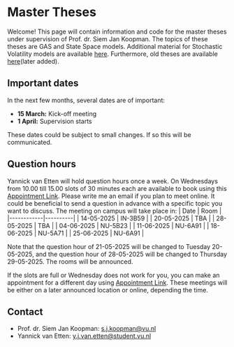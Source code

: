 # Master Theses
Welcome! This page will contain information and code for the master theses under supervision of Prof. dr. Siem Jan Koopman. The topics of these theses are GAS and State Space models. Additional material for Stochastic Volatility models are available [here](). Furthermore, old theses are available [here]()(later added).

## Important dates
In the next few months, several dates are of important:
- **15 March:** Kick-off meeting 
- **1 April:** Supervision starts

These dates could be subject to small changes. If so this will be communicated.

## Question hours
Yannick van Etten will hold question hours once a week. On Wednesdays from 10.00 till 15.00 slots of 30 minutes each are available to book using this [Appointment Link](https://calendar.notion.so/meet/yannick_v_etten/m3ad3kd3). Please write me an email if you plan to meet online. It could be beneficial to send a question in advance with a specific topic you want to discuss. The meeting on campus will take place in:
| Date       | Room     |
|------------|----------|
| 14-05-2025 | IN-3B59  |
| 20-05-2025 | TBA  |
| 28-05-2025 | TBA  |
| 04-06-2025 | NU-5B23  |
| 11-06-2025 | NU-6A91  |
| 18-06-2025 | NU-5A71  |
| 25-06-2025 | NU-6A91  |

Note that the question hour of 21-05-2025 will be changed to Tuesday 20-05-2025, and the question hour of 28-05-2025 will be changed to Thursday 29-05-2025. The rooms will be announced.

If the slots are full or Wednesday does not work for you, you can make an appointment for a different day using [Appointment Link](https://calendar.notion.so/meet/yannick_v_etten/nn1nb3m1h). These meetings will be either on a later announced location or online, depending the time.


## Contact
- Prof. dr. Siem Jan Koopman: [s.j.koopman@vu.nl](mailto:s.j.koopman@vu.nl)
- Yannick van Etten: [y.j.van.etten@student.vu.nl](mailto:y.j.van.etten@student.vu.nl)

